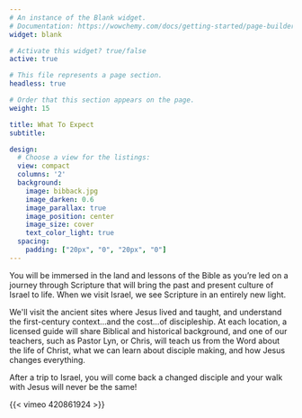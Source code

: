 ```yaml
---
# An instance of the Blank widget.
# Documentation: https://wowchemy.com/docs/getting-started/page-builder/
widget: blank

# Activate this widget? true/false
active: true

# This file represents a page section.
headless: true

# Order that this section appears on the page.
weight: 15

title: What To Expect
subtitle:

design:
  # Choose a view for the listings:
  view: compact
  columns: '2'
  background:
    image: bibback.jpg
    image_darken: 0.6
    image_parallax: true
    image_position: center
    image_size: cover
    text_color_light: true
  spacing:
    padding: ["20px", "0", "20px", "0"]
---
```


You will be immersed in the land and lessons of the Bible as you’re led on a journey through Scripture that will bring the past and present culture of Israel to life.  When we visit Israel, we see Scripture in an entirely new light.

We'll visit the ancient sites where Jesus lived and taught, and understand the first-century context...and the cost...of discipleship.  At each location, a licensed guide will share Biblical and historical background, and one of our teachers, such as Pastor Lyn, or Chris, will teach us from the Word about the life of Christ, what we can learn about disciple making, and how Jesus changes everything.

After a trip to Israel, you will come back a changed disciple and your walk with Jesus will never be the same!

{{< vimeo 420861924 >}}